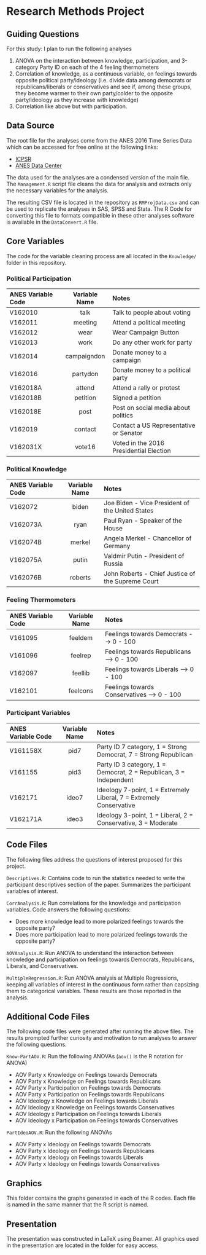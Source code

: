 # Research Methods Project

## Guiding Questions

For this study: I plan to run the following analyses   

1. ANOVA on the interaction between knowledge, participation, and 3-category Party ID on each of the 4 feeling thermometers  
2. Correlation of knowledge, as a continuous variable, on feelings towards opposite political party/ideology (i.e. divide data among democrats or republicans/liberals or conservatives and see if, among these groups, they become warmer to their own party/colder to the opposite party/ideology as they increase with knowledge)  
3. Correlation like above but with participation.

## Data Source

The root file for the analyses come from the ANES 2016 Time Series Data which can be accessed for free online at the following links:

- [ICPSR](https://www.icpsr.umich.edu/icpsrweb/ICPSR/studies/36824)
- [ANES Data Center](https://electionstudies.org/project/2016-time-series-study/)

The data used for the analyses are a condensed version of the main file. The `Management.R` script file cleans the data for analysis and extracts only the necessary variables for the analysis.

The resulting CSV file is located in the repository as `RMProjData.csv` and can be used to replicate the analyses in SAS, SPSS and Stata. The R Code for converting this file to formats compatible in these other analyses software is available in the `DataConvert.R` file.

## Core Variables

The code for the variable cleaning process are all located in the `Knowledge/` folder in this repository.

### Political Participation 

|ANES Variable Code| Variable Name| Notes|
|:-------------|:-----------:|:----------|
|V162010| talk| Talk to people about voting|
|V162011| meeting| Attend a political meeting|
|V162012| wear| Wear Campaign Button|
|V162013| work|Do any other work for party|
|V162014| campaigndon| Donate money to a campaign|
|V162016| partydon| Donate money to a political party|
|V162018A| attend| Attend a rally or protest|
|V162018B| petition| Signed a petition|
|V162018E| post| Post on social media about politics|
|V162019| contact| Contact a US Representative or Senator|
|V162031X| vote16| Voted in the 2016 Presidential Election|

### Political Knowledge

|ANES Variable Code| Variable Name| Notes|
|:-------------|:-----------:|:----------|
|V162072| biden| Joe Biden - Vice President of the United States|
|V162073A| ryan| Paul Ryan - Speaker of the House|
|V162074B| merkel| Angela Merkel - Chancellor of Germany|
|V162075A| putin| Valdmir Putin - President of Russia|
|V162076B| roberts| John Roberts - Chief Justice of the Supreme Court|

### Feeling Thermometers

|ANES Variable Code| Variable Name| Notes|
|:-------------|:-----------:|:----------|
|V161095| feeldem| Feelings towards Democrats --> 0 - 100|
|V161096| feelrep| Feelings towards Republicans --> 0 - 100|
|V162097| feellib| Feelings towards Liberals --> 0 - 100|
|V162101| feelcons| Feelings towards Conservatives --> 0 - 100|

### Participant Variables

|ANES Variable Code| Variable Name| Notes|
|:-------------|:-----------:|:----------|
|V161158X| pid7| Party ID 7 category, 1 = Strong Democrat, 7 = Strong Republican|
|V161155| pid3| Party ID 3 category, 1 = Democrat, 2 = Republican, 3 = Independent|
|V162171| ideo7| Ideology 7-point, 1 = Extremely Liberal, 7 = Extremely Conservative|
|V162171A| ideo3| Ideology 3-point, 1 = Liberal, 2 = Conservative, 3 = Moderate| 

## Code Files

The following files address the questions of interest proposed for this project. 

`Descriptives.R`: Contains code to run the statistics needed to write the participant descriptives section of the paper. Summarizes the participant variables of interest.

`CorrAnalysis.R`: Run correlations for the knowledge and participation variables. Code answers the following questions:

- Does more knowledge lead to more polarized feelings towards the opposite party?
- Does more participation lead to more polarized feelings towards the opposite party?

`AOVAnalysis.R`: Run ANOVA to understand the interaction between knowledge and participation on feelings towards Democrats, Republicans, Liberals, and Conservatives.

`MultipleRegression.R`: Run ANOVA analysis at Multiple Regressions, keeping all variables of interest in the continuous form rather than capsizing them to categorical variables. These results are those reported in the analysis.

## Additional Code Files

The following code files were generated after running the above files. The results prompted further curiosity and motivation to run analyses to answer the following questions.

`Know-PartAOV.R`: Run the following ANOVAs (`aov()` is the R notation for ANOVA)

- AOV Party x Knowledge on Feelings towards Democrats
- AOV Party x Knowledge on Feelings towards Republicans
- AOV Party x Participation on Feelings towards Democrats
- AOV Party x Participation on Feelings towards Republicans
- AOV Ideology x Knowledge on Feelings towards Liberals
- AOV Ideology x Knowledge on Feelings towards Conservatives
- AOV Ideology x Participation on Feelings towards Liberals
- AOV Ideology x Participation on Feelings towards Conservatives

`PartIdeoAOV.R`: Run the following ANOVAs

- AOV Party x Ideology on Feelings towards Democrats
- AOV Party x Ideology on Feelings towards Republicans
- AOV Party x Ideology on Feelings towards Liberals
- AOV Party x Ideology on Feelings towards Conservatives

## Graphics

This folder contains the graphs generated in each of the R codes. Each file is named in the same manner that the R script is named. 

## Presentation

The presentation was constructed in LaTeX using Beamer. All graphics used in the presentation are located in the folder for easy access.


